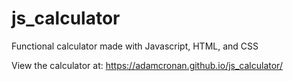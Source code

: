 # js_calculator
Functional calculator made with Javascript, HTML, and CSS

View the calculator at: https://adamcronan.github.io/js_calculator/

